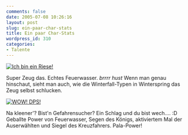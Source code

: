 ```yaml
---
comments: false
date: 2005-07-08 10:26:16
layout: post
slug: ein-paar-char-stats
title: Ein paar Char-Stats
wordpress_id: 310
categories:
- Talente
---
```


[![Ich bin ein Riese!](http://photos21.flickr.com/24412466_f8a64414c9_o.jpg)](http://www.flickr.com/photos/walsweer/24412466/)

Super Zeug das. Echtes Feuerwasser. *brrrr* *hust* Wenn man genau hinschaut, sieht man auch, wie die Winterfall-Typen in Winterspring das Zeug selbst schlucken.


[![WOW! DPS!](http://photos23.flickr.com/24412464_133e2b583b_o.jpg)](http://www.flickr.com/photos/walsweer/24412464/)

Na kleener'? Bist'n Gefahrensucher? Ein Schlag und du bist wech.... :D Geballte Power von Feuerwasser, Segen des Königs, aktiviertem Mal der Auserwählten und Siegel des Kreuzfahrers. Pala-Power!
